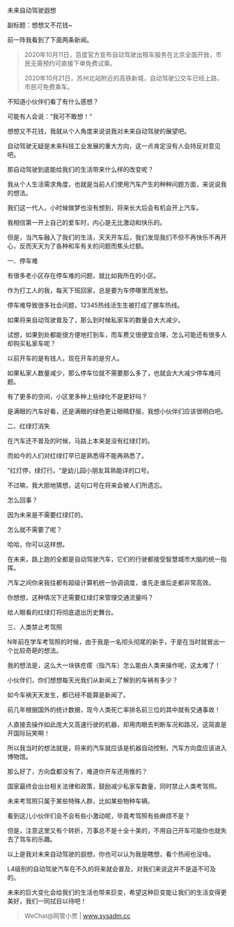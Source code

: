 未来自动驾驶遐想

副标题：想想又不花钱~



前一阵我看到了下面两条新闻。

> 2020年10月11日，百度官方宣布自动驾驶出租车服务在北京全面开放，市民无需预约可直接下单免费试乘。
>
> 2020年10月21日，苏州北站附近的高铁新城，自动驾驶公交车已经上路，市民可免费乘车。

不知道小伙伴们看了有什么感想？

可能有人会说：“我可不敢想！“

想想又不花钱，我就从个人角度来说说我对未来自动驾驶的展望吧。



自动驾驶无疑是未来科技工业发展的重大方向，这一点肯定没有人会持反对意见吧。

那自动驾驶到底能给我们的生活带来什么样的改变呢？

我从个人生活需求角度，也就是当前人们使用汽车产生的种种问题方面，来说说我的想法。



我们这一代人，小时候做梦也没有想到，将来长大后会有机会开上汽车。

我相信第一开上自己的爱车时，内心是无比激动和快乐的。

但是，当汽车融入了我们的生活，天天开车后，我们发现我们不但不再快乐不再开心，反而天天为了各种和车有关的问题而焦头烂额。



一、停车难

有很多老小区存在停车难的问题，就比如我所在的小区。

作为打工人的我，每天下班回家，总是要为车停哪里而发愁。

停车难导致很多社会问题，12345热线活生生被打成了挪车热线。

如果将来自动驾驶普及了，那么到时候私家车的数量会大大减少。

试想，如果到处都能很方便地打到车，而车费又很便宜合理，怎么可能还有很多人却购买私家车呢？

以前开车的是有钱人，现在开车的是穷人。

如果私家人数量减少，那么停车位就不需要那么多了，也就会大大减少停车难问题。

有了更多的空间，小区里多种上些绿化不是更好吗？

是满眼的汽车好看，还是满眼的绿色更让眼睛舒服，我想小伙伴们应该很明白吧。



二、红绿灯消失

在汽车还不普及的时候，马路上本来是没有红绿灯的。

而如今的人们对红绿灯早已是熟悉得不能再熟悉了。

”红灯停，绿灯行。“是幼儿园小朋友耳熟能详的口号。

不过嘛，我大胆地猜想，这句口号在将来会被人们所遗忘。

怎么回事？

因为未来是不需要红绿灯的。

怎么就不需要了呢？

哈哈，你可以这样想。

在未来，路上跑的全都是自动驾驶汽车，它们的行驶都接受智慧城市大脑的统一指挥。

汽车之间你来我往都有超级计算机统一协调调度，谁先走谁后走都非常高效。

你想想，这种情况下还需要红绿灯来管理交通流量吗？

给人眼看的红绿灯将彻底退出历史舞台。



三、人类禁止考驾照

N年前在学车考驾照的时候，由于我是一名彻头彻尾的新手，于是在当时就冒出一个比较奇葩的想法。

我的想法是，这么大一块铁疙瘩（指汽车）怎么能由人类来操作呢，这太难了！

小伙伴们，你们想想每天光我们从新闻上了解到的车祸有多少？

如今车祸天天发生，都已经不能算是新闻了。

前几年根据国外的统计数据，现今人类死亡率排名前三位的其中就有交通事故！

人直接去操作如此庞大又高速行驶的机器，却用肉眼去判断车况和路况，这简直是开国际玩笑啊！

所以我当时的想法就是，将来的汽车就应该是机器自动控制，汽车方向盘应该进入博物馆。

那么好了，方向盘都没有了，难道你开车还用推的？

国家最终会出台相关法律和政策，鼓励减少私家车数量，同时禁止人类考驾照。

未来考驾照只属于某些特殊人群，比如某些物种车辆。

看到这儿小伙伴们会不会有些小激动呢，毕竟考驾照有些麻烦不是？

但是，注意这里又有个转折，万事总不是十全十美的，不用自己开车可能你也就失去了驾车的乐趣。



以上是我对未来自动驾驶的遐想，你也可以认为我是瞎想，看个热闹也没啥。

L4级别的自动驾驶汽车在不久的将来就会普及，对我们来说这并不是遥不可及的。

未来的巨大变化会给我们的生活也带来巨变，希望这种巨变能让我们的生活变得更美好，我们一同拭目以待吧！



> WeChat@网管小贾 | www.sysadm.cc





